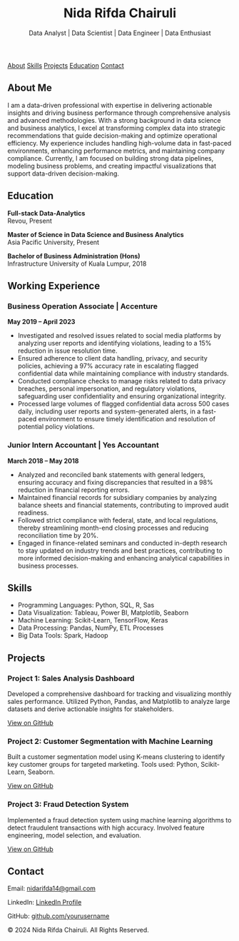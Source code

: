<!DOCTYPE html>
<html lang="en">
<head>
  <meta charset="UTF-8">
  <meta name="viewport" content="width=device-width, initial-scale=1.0">
  <link rel="stylesheet" href="style.css">
</head>
<body>
  <!-- Header Section -->
  <header>
    <h1>Nida Rifda Chairuli</h1>
    <p>Data Analyst | Data Scientist | Data Engineer | Data Enthusiast</p>
  </header>

  <!-- Navigation Menu -->
  <nav>
    <a href="#about">About</a>
    <a href="#skills">Skills</a>
    <a href="#projects">Projects</a>
    <a href="#education">Education</a>
    <a href="#contact">Contact</a>
  </nav>

  <!-- About Section -->
  <section id="about">
    <h2>About Me</h2>
    <p>I am a data-driven professional with expertise in delivering actionable insights and driving business performance through comprehensive analysis and advanced methodologies. With a strong background in data science and business analytics, I excel at transforming complex data into strategic recommendations that guide decision-making and optimize operational efficiency. My experience includes handling high-volume data in fast-paced environments, enhancing performance metrics, and maintaining company compliance. Currently, I am focused on building strong data pipelines, modeling business problems, and creating impactful visualizations that support data-driven decision-making.</p>
  </section>
  
<!-- Education Section -->
  <section id="education">
    <h2>Education</h2>
    <p><strong>Full-stack Data-Analytics </strong><br>
    Revou, Present</p>
    <p><strong>Master of Science in Data Science and Business Analytics</strong><br>
    Asia Pacific University, Present</p>
    <p><strong>Bachelor of Business Administration (Hons)</strong><br>
    Infrastructure University of Kuala Lumpur, 2018</p>
  </section>

  <!-- Working Experience Section -->
<section id="experience">
  <h2>Working Experience</h2>
  
  <div class="experience">
    <h3>Business Operation Associate | Accenture</h3>
    <p><strong>May 2019 – April 2023</strong></p>
    <ul>
      <li>Investigated and resolved issues related to social media platforms by analyzing user reports and identifying violations, leading to a 15% reduction in issue resolution time.</li>
      <li>Ensured adherence to client data handling, privacy, and security policies, achieving a 97% accuracy rate in escalating flagged confidential data while maintaining compliance with industry standards.</li>
      <li>Conducted compliance checks to manage risks related to data privacy breaches, personal impersonation, and regulatory violations, safeguarding user confidentiality and ensuring organizational integrity.</li>
      <li>Processed large volumes of flagged confidential data across 500 cases daily, including user reports and system-generated alerts, in a fast-paced environment to ensure timely identification and resolution of potential policy violations.</li>
    </ul>
  </div>
  
  <div class="experience">
    <h3>Junior Intern Accountant | Yes Accountant</h3>
    <p><strong>March 2018 – May 2018</strong></p>
    <ul>
      <li>Analyzed and reconciled bank statements with general ledgers, ensuring accuracy and fixing discrepancies that resulted in a 98% reduction in financial reporting errors.</li>
      <li>Maintained financial records for subsidiary companies by analyzing balance sheets and financial statements, contributing to improved audit readiness.</li>
      <li>Followed strict compliance with federal, state, and local regulations, thereby streamlining month-end closing processes and reducing reconciliation time by 20%.</li>
      <li>Engaged in finance-related seminars and conducted in-depth research to stay updated on industry trends and best practices, contributing to more informed decision-making and enhancing analytical capabilities in business processes.</li>
    </ul>
  </div>
  
</section>

  <!-- Skills Section -->
  <section id="skills">
    <h2>Skills</h2>
    <ul>
      <li>Programming Languages: Python, SQL, R, Sas</li>
      <li>Data Visualization: Tableau, Power BI, Matplotlib, Seaborn</li>
      <li>Machine Learning: Scikit-Learn, TensorFlow, Keras</li>
      <li>Data Processing: Pandas, NumPy, ETL Processes</li>
      <li>Big Data Tools: Spark, Hadoop</li>
    </ul>
  </section>

  <!-- Projects Section -->
  <section id="projects">
    <h2>Projects</h2>
    <div class="project">
      <h3>Project 1: Sales Analysis Dashboard</h3>
      <p>Developed a comprehensive dashboard for tracking and visualizing monthly sales performance. Utilized Python, Pandas, and Matplotlib to analyze large datasets and derive actionable insights for stakeholders.</p>
      <a href="https://github.com/yourusername/project1" target="_blank">View on GitHub</a>
    </div>
    <div class="project">
      <h3>Project 2: Customer Segmentation with Machine Learning</h3>
      <p>Built a customer segmentation model using K-means clustering to identify key customer groups for targeted marketing. Tools used: Python, Scikit-Learn, Seaborn.</p>
      <a href="https://github.com/yourusername/project2" target="_blank">View on GitHub</a>
    </div>
    <div class="project">
      <h3>Project 3: Fraud Detection System</h3>
      <p>Implemented a fraud detection system using machine learning algorithms to detect fraudulent transactions with high accuracy. Involved feature engineering, model selection, and evaluation.</p>
      <a href="https://github.com/yourusername/project3" target="_blank">View on GitHub</a>
    </div>
  </section>

  <!-- Contact Section -->
  <section id="contact">
    <h2>Contact</h2>
    <p>Email: <a href="mailto:nidarifda14@gmail.com">nidarifda14@gmail.com</a></p>
    <p>LinkedIn: <a href="http://www.linkedin.com/in/nida-rifda-chairuli/" target="_blank">LinkedIn Profile</a></p>
    <p>GitHub: <a href="https://github.com/yourusername" target="_blank">github.com/yourusername</a></p>
  </section>

  <!-- Footer Section -->
  <footer>
    <p>&copy; 2024 Nida Rifda Chairuli. All Rights Reserved.</p>
  </footer>

  <script src="main.js"></script>
</body>
</html>
